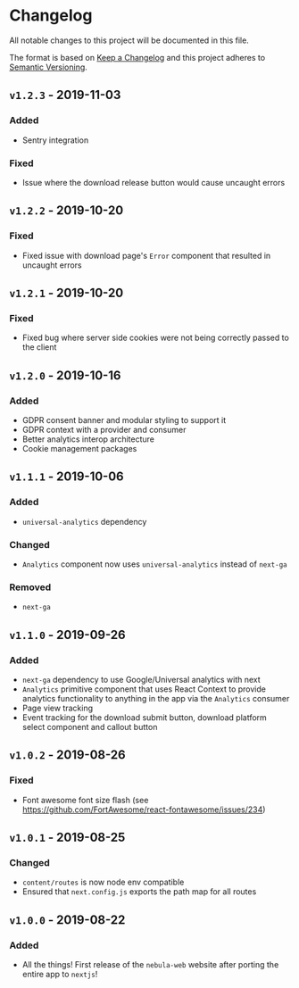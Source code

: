 # Changelog

All notable changes to this project will be documented in this file.

The format is based on [Keep a Changelog](http://keepachangelog.com/en/1.0.0/)
and this project adheres to [Semantic Versioning](http://semver.org/spec/v2.0.0.html).

## `v1.2.3` - 2019-11-03

### Added

- Sentry integration

### Fixed

- Issue where the download release button would cause uncaught errors

## `v1.2.2` - 2019-10-20

### Fixed

- Fixed issue with download page's `Error` component that resulted in uncaught errors

## `v1.2.1` - 2019-10-20

### Fixed

- Fixed bug where server side cookies were not being correctly passed to the client

## `v1.2.0` - 2019-10-16

### Added

- GDPR consent banner and modular styling to support it
- GDPR context with a provider and consumer
- Better analytics interop architecture
- Cookie management packages

## `v1.1.1` - 2019-10-06

### Added

- `universal-analytics` dependency

### Changed

- `Analytics` component now uses `universal-analytics` instead of `next-ga`

### Removed

- `next-ga`

## `v1.1.0` - 2019-09-26

### Added

- `next-ga` dependency to use Google/Universal analytics with next
- `Analytics` primitive component that uses React Context to provide analytics functionality to anything in the app via the `Analytics` consumer
- Page view tracking
- Event tracking for the download submit button, download platform select component and callout button

## `v1.0.2` - 2019-08-26

### Fixed

- Font awesome font size flash (see https://github.com/FortAwesome/react-fontawesome/issues/234)

## `v1.0.1` - 2019-08-25

### Changed

- `content/routes` is now node env compatible
- Ensured that `next.config.js` exports the path map for all routes

## `v1.0.0` - 2019-08-22

### Added

- All the things! First release of the `nebula-web` website after porting the entire app to `nextjs`!

